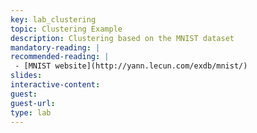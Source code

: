 ```yaml
---
key: lab_clustering
topic: Clustering Example
description: Clustering based on the MNIST dataset 
mandatory-reading: |
recommended-reading: |
 - [MNIST website](http://yann.lecun.com/exdb/mnist/)
slides: 
interactive-content:
guest:
guest-url:
type: lab
---
```






